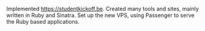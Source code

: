 
Implemented <https://studentkickoff.be>. Created many tools and sites, mainly written in Ruby and Sinatra. Set up the new VPS, using Passenger to serve the Ruby based applications.

